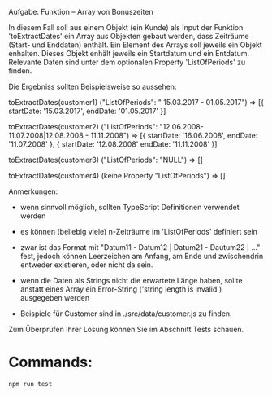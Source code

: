 Aufgabe: Funktion – Array von Bonuszeiten

In diesem Fall soll aus einem Objekt (ein Kunde) als Input der Funktion
'toExtractDates' ein Array aus Objekten gebaut werden, dass Zeiträume (Start- und Enddaten) enthält.
Ein Element des Arrays soll jeweils ein Objekt enhalten. Dieses Objekt enhält jeweils ein Startdatum und ein Entdatum.
Relevante Daten sind unter dem optionalen Property 'ListOfPeriods' zu finden.

Die Ergebniss sollten Beispielsweise so aussehen:

toExtractDates(customer1) ("ListOfPeriods": " 15.03.2017 - 01.05.2017")
=> [{
startDate: '15.03.2017',
endDate: '01.05.2017'
}]

toExtractDates(customer2) ("ListOfPeriods": "12.06.2008- 11.07.2008|12.08.2008 - 11.11.2008")
=> [{
startDate: '16.06.2008',
endDate: '11.07.2008'
},
{
startDate: '12.08.2008'
endDate: '11.11.2008'
}]

toExtractDates(customer3) ("ListOfPeriods": "NULL")
=> []

toExtractDates(customer4) (keine Property "ListOfPeriods")
=> []

Anmerkungen:

- wenn sinnvoll möglich, sollten TypeScript Definitionen verwendet werden
- es können (beliebig viele) n-Zeiträume im 'ListOfPeriods' definiert sein
- zwar ist das Format mit "Datum11 - Datum12 | Datum21 - Dautum22 | ..." fest, jedoch können Leerzeichen am Anfang, am Ende und zwischendrin entweder existieren, oder nicht da sein.
- wenn die Daten als Strings nicht die erwartete Länge haben, sollte anstatt eines Array ein Error-String ('string length is invalid') ausgegeben werden

- Beispiele für Customer sind in ./src/data/customer.js zu finden.

Zum Überprüfen Ihrer Lösung können Sie im Abschnitt Tests schauen.

# Commands:
```
npm run test
```